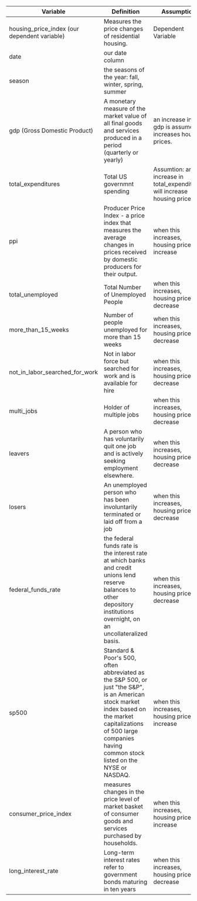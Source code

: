 <table>
    <thead>
        <tr>
            <th>Variable</th>
            <th>Definition</th>
            <th>Assumption</th>
            <th>Link</th>
        </tr>
    </thead>
    <tbody>
        <tr>
            <td>housing_price_index (our dependent variable)</td>
            <td>Measures the price changes of residential housing.</td>
            <td>Dependent Variable</td>
            <td>https://fred.stlouisfed.org/series/USSTHPI</td>
        </tr>
        <tr>
            <td>date</td>
            <td>our date column</td>
            <td></td>
            <td></td>
        </tr>
        <tr>
            <td>season</td>
            <td>the seasons of the year: fall, winter, spring, summer</td>
            <td></td>
            <td></td>
        </tr>
        <tr>
            <td>gdp (Gross Domestic Product)</td>
            <td>A monetary measure of the market value of all final goods and services produced in a period (quarterly or yearly)</td>
            <td>an increase in gdp is assumed to increases housing prices.</td>
            <td>https://fred.stlouisfed.org/series/GDP</td>
        </tr>
        <tr>
            <td>total_expenditures</td>
            <td>Total US governmnt spending</td>
            <td>Assumtion: an increase in total_expenditures will increase housing prices</td>
            <td>https://fred.stlouisfed.org/series/W068RCQ027SBEA</td>
        </tr>
        <tr>
            <td>ppi</td>
            <td>Producer Price Index - a price index that measures the average changes in prices received by domestic producers for their output.</td>
            <td>when this increases, housing prices increase</td>
            <td>https://fred.stlouisfed.org/series/PPIACO</td>
        </tr>
        <tr>
            <td>total_unemployed</td>
            <td>Total Number of Unemployed People</td>
            <td>when this increases, housing prices decrease</td>
            <td>https://fred.stlouisfed.org/series/U6RATE</td>
        </tr>
        <tr>
            <td>more_than_15_weeks</td>
            <td>Number of people unemployed for more than 15 weeks</td>
            <td>when this increases, housing prices decrease</td>
            <td>https://fred.stlouisfed.org/series/UEMP15OV</td>
        </tr>
        <tr>
            <td>not_in_labor_searched_for_work</td>
            <td>Not in labor force but searched for work and is available for hire</td>
            <td>when this increases, housing prices decrease</td>
            <td>https://fred.stlouisfed.org/series/LNU05026642</td>
        </tr>
        <tr>
            <td>multi_jobs</td>
            <td>Holder of multiple jobs</td>
            <td>when this increases, housing prices decrease</td>
            <td>https://fred.stlouisfed.org/series/LNS12026620</td>
        </tr>
        <tr>
            <td>leavers</td>
            <td>A person who has voluntarily quit one job and is actively seeking employment elsewhere.</td>
            <td>when this increases, housing prices decrease</td>
            <td>https://fred.stlouisfed.org/series/LNS13023705</td>
        </tr>
        <tr>
            <td>losers</td>
            <td>An unemployed person who has been involuntarily terminated or laid off from a job</td>
            <td>when this increases, housing prices decrease</td>
            <td>https://fred.stlouisfed.org/series/U2RATE</td>
        </tr>
        <tr>
            <td>federal_funds_rate</td>
            <td>the federal funds rate is the interest rate at which banks and credit unions lend reserve balances to other depository institutions overnight, on an uncollateralized basis.</td>
            <td>when this increases, housing prices decrease</td>
            <td>https://fred.stlouisfed.org/series/FEDFUNDS</td>
        </tr>
        <tr>
            <td>sp500</td>
            <td>Standard & Poor's 500, often abbreviated as the S&P 500, or just "the S&P", is an American stock market index based on the market capitalizations of 500 large companies having common stock listed on the NYSE or NASDAQ.</td>
            <td>when this increases, housing prices increase</td>
            <td>http://www.irrationalexuberance.com/main.html?src=%2F</td>
        </tr>
        <tr>
            <td>consumer_price_index</td>
            <td>measures changes in the price level of market basket of consumer goods and services purchased by households.</td>
            <td>when this increases, housing prices increase</td>
            <td>http://www.irrationalexuberance.com/main.html?src=%2F</td>
        </tr>
        <tr>
            <td>long_interest_rate</td>
            <td>Long-term interest rates refer to government bonds maturing in ten years</td>
            <td>when this increases, housing prices decrease</td>
            <td>http://www.irrationalexuberance.com/main.html?src=%2F</td>
        </tr>
    </tbody>
</table>
